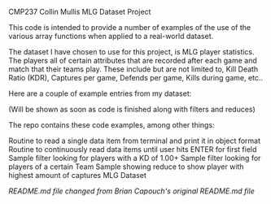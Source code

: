 CMP237 Collin Mullis
MLG Dataset Project

This code is intended to provide a number of examples of the use of the various array functions when applied to a real-world dataset.

The dataset I have chosen to use for this project, is MLG player statistics. The players all of certain attributes that are recorded after each game and match that their teams play. These include but are not limited to, Kill Death Ratio (KDR), Captures per game, Defends per game, Kills during game, etc..

Here are a couple of example entries from my dataset:

(Will be shown as soon as code is finished along with filters and reduces)

The repo contains these code examples, among other things:

Routine to read a single data item from terminal and print it in object format
Routine to continuously read data items until user hits ENTER for first field
Sample filter looking for players with a KD of 1.00+
Sample filter looking for players of a certain Team
Sample showing reduce to show player with highest amount of captures
MLG Dataset

*README.md file changed from Brian Capouch's original README.md file*
